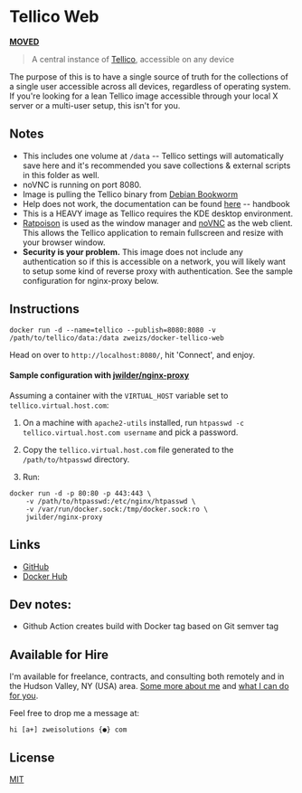 # Tellico Web

**[MOVED](https://github.com/Zweihander-Main/docker/tree/master/tellico-web)**

> A central instance of [Tellico](https://tellico-project.org/), accessible on any device

The purpose of this is to have a single source of truth for the collections of a single user accessible across all devices, regardless of operating system. If you're looking for a lean Tellico image accessible through your local X server or a multi-user setup, this isn't for you.

## Notes

- This includes one volume at `/data` -- Tellico settings will automatically save here and it's recommended you save collections & external scripts in this folder as well.
- noVNC is running on port 8080.
- Image is pulling the Tellico binary from [Debian Bookworm](https://packages.debian.org/testing/source/tellico)
- Help does not work, the documentation can be found [here](https://docs.kde.org/stable5/en/tellico/tellico/) -- handbook
- This is a HEAVY image as Tellico requires the KDE desktop environment.
- [Ratpoison](https://www.nongnu.org/ratpoison/) is used as the window manager and [noVNC](https://novnc.com/info.html) as the web client. This allows the Tellico application to remain fullscreen and resize with your browser window.
- **Security is your problem.** This image does not include any authentication so if this is accessible on a network, you will likely want to setup some kind of reverse proxy with authentication. See the sample configuration for nginx-proxy below.

## Instructions

```
docker run -d --name=tellico --publish=8080:8080 -v /path/to/tellico/data:/data zweizs/docker-tellico-web
```

Head on over to `http://localhost:8080/`, hit 'Connect', and enjoy.

#### Sample configuration with [jwilder/nginx-proxy](https://hub.docker.com/r/jwilder/nginx-proxy)

Assuming a container with the `VIRTUAL_HOST` variable set to `tellico.virtual.host.com`:

1.  On a machine with `apache2-utils` installed, run `htpasswd -c tellico.virtual.host.com username` and pick a password.

2.  Copy the `tellico.virtual.host.com` file generated to the `/path/to/htpasswd` directory.

3.  Run:

```
docker run -d -p 80:80 -p 443:443 \
    -v /path/to/htpasswd:/etc/nginx/htpasswd \
    -v /var/run/docker.sock:/tmp/docker.sock:ro \
    jwilder/nginx-proxy
```

## Links

- [GitHub](https://github.com/Zweihander-Main/docker-tellico-web)
- [Docker Hub](https://hub.docker.com/r/zweizs/docker-tellico-web)

## Dev notes:

- Github Action creates build with Docker tag based on Git semver tag

## Available for Hire

I'm available for freelance, contracts, and consulting both remotely and in the Hudson Valley, NY (USA) area. [Some more about me](https://www.zweisolutions.com/about.html) and [what I can do for you](https://www.zweisolutions.com/services.html).

Feel free to drop me a message at:

```
hi [a+] zweisolutions {●} com
```

## License

[MIT](./LICENSE)
